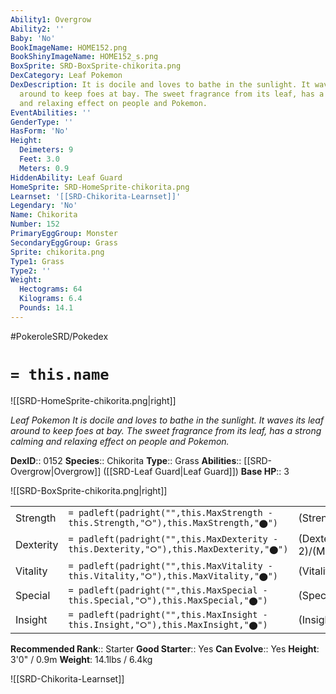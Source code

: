 ```yaml
---
Ability1: Overgrow
Ability2: ''
Baby: 'No'
BookImageName: HOME152.png
BookShinyImageName: HOME152_s.png
BoxSprite: SRD-BoxSprite-chikorita.png
DexCategory: Leaf Pokemon
DexDescription: It is docile and loves to bathe in the sunlight. It waves its leaf
  around to keep foes at bay. The sweet fragrance from its leaf, has a strong calming
  and relaxing effect on people and Pokemon.
EventAbilities: ''
GenderType: ''
HasForm: 'No'
Height:
  Deimeters: 9
  Feet: 3.0
  Meters: 0.9
HiddenAbility: Leaf Guard
HomeSprite: SRD-HomeSprite-chikorita.png
Learnset: '[[SRD-Chikorita-Learnset]]'
Legendary: 'No'
Name: Chikorita
Number: 152
PrimaryEggGroup: Monster
SecondaryEggGroup: Grass
Sprite: chikorita.png
Type1: Grass
Type2: ''
Weight:
  Hectograms: 64
  Kilograms: 6.4
  Pounds: 14.1
---
```


#PokeroleSRD/Pokedex

# `= this.name`

![[SRD-HomeSprite-chikorita.png|right]]

*Leaf Pokemon*
*It is docile and loves to bathe in the sunlight. It waves its leaf around to keep foes at bay. The sweet fragrance from its leaf, has a strong calming and relaxing effect on people and Pokemon.*

**DexID**:: 0152
**Species**:: Chikorita
**Type**:: Grass
**Abilities**:: [[SRD-Overgrow|Overgrow]] ([[SRD-Leaf Guard|Leaf Guard]])
**Base HP**:: 3

![[SRD-BoxSprite-chikorita.png|right]]

|           |                                                                                        |                                          |
| --------- | -------------------------------------------------------------------------------------- | ---------------------------------------- |
| Strength  | `= padleft(padright("",this.MaxStrength - this.Strength,"⭘"),this.MaxStrength,"⬤")`    | (Strength::2)/(MaxStrength::4)   |
| Dexterity | `= padleft(padright("",this.MaxDexterity - this.Dexterity,"⭘"),this.MaxDexterity,"⬤")` | (Dexterity:: 2)/(MaxDexterity::4) |
| Vitality  | `= padleft(padright("",this.MaxVitality - this.Vitality,"⭘"),this.MaxVitality,"⬤")`    | (Vitality::2)/(MaxVitality::4)   |
| Special   | `= padleft(padright("",this.MaxSpecial - this.Special,"⭘"),this.MaxSpecial,"⬤")`       | (Special::2)/(MaxSpecial::4)     |
| Insight   | `= padleft(padright("",this.MaxInsight - this.Insight,"⭘"),this.MaxInsight,"⬤")`       | (Insight::2)/(MaxInsight::4)     |

**Recommended Rank**:: Starter
**Good Starter**:: Yes
**Can Evolve**:: Yes
**Height**: 3'0" / 0.9m
**Weight**: 14.1lbs / 6.4kg

![[SRD-Chikorita-Learnset]]